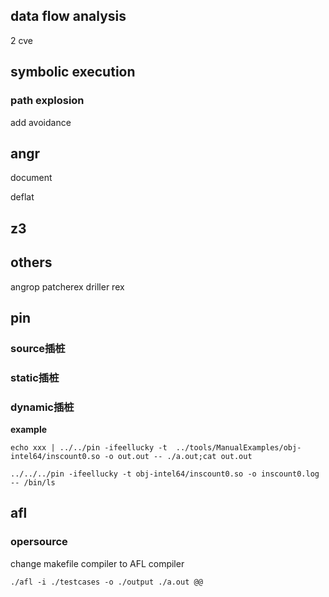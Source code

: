 ## data flow analysis

2 cve

## symbolic execution

### path explosion

add avoidance

## angr

document

deflat

## z3

## others

angrop patcherex driller rex

## pin

### source插桩

### static插桩

### dynamic插桩

**example**

`echo xxx | ../../pin -ifeellucky -t  ../tools/ManualExamples/obj-intel64/inscount0.so -o out.out -- ./a.out;cat out.out`

`../../../pin -ifeellucky -t obj-intel64/inscount0.so -o inscount0.log -- /bin/ls`

## afl

### opersource

change makefile compiler to AFL compiler

`./afl -i ./testcases -o ./output ./a.out @@`

